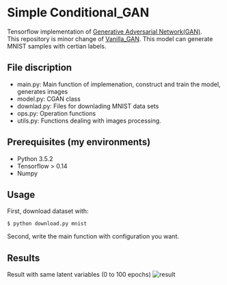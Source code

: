 # Simple Conditional_GAN
Tensorflow implementation of [Generative Adversarial Network(GAN)](https://arxiv.org/abs/1406.2661). <br>
This repository is minor change of [Vanilla_GAN](https://github.com/Jisung-Yoon/Vanilla_GAN).
This model can generate MNIST samples with certian labels.

## File discription
- main.py: Main function of implemenation, construct and train the model, generates images
- model.py: CGAN class
- downlad.py: Files for downlading MNIST data sets
- ops.py: Operation functions
- utils.py: Functions dealing with images processing.

## Prerequisites (my environments)
- Python 3.5.2
- Tensorflow > 0.14
- Numpy

## Usage
First, download dataset with:

    $ python download.py mnist

Second, write the main function with configuration you want.

## Results
Result with same latent variables (0 to 100 epochs)
![result](assets/Result.gif)
